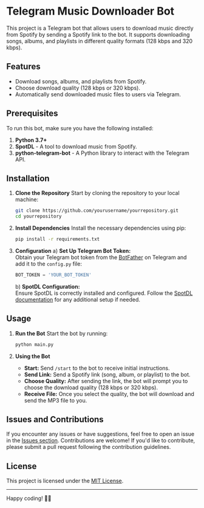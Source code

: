 # Telegram Music Downloader Bot

This project is a Telegram bot that allows users to download music directly from Spotify by sending a Spotify link to the bot. It supports downloading songs, albums, and playlists in different quality formats (128 kbps and 320 kbps).

## Features
- Download songs, albums, and playlists from Spotify.
- Choose download quality (128 kbps or 320 kbps).
- Automatically send downloaded music files to users via Telegram.

## Prerequisites
To run this bot, make sure you have the following installed:
1. **Python 3.7+**
2. **SpotDL** - A tool to download music from Spotify.
3. **python-telegram-bot** - A Python library to interact with the Telegram API.

## Installation

1. **Clone the Repository**
   Start by cloning the repository to your local machine:
   ```bash
   git clone https://github.com/yourusername/yourrepository.git
   cd yourrepository
   ```

2. **Install Dependencies**
   Install the necessary dependencies using pip:
   ```bash
   pip install -r requirements.txt
   ```

3. **Configuration**
   a) **Set Up Telegram Bot Token:**  
      Obtain your Telegram bot token from the [BotFather](https://core.telegram.org/bots#botfather) on Telegram and add it to the `config.py` file:
      ```python
      BOT_TOKEN = 'YOUR_BOT_TOKEN'
      ```

   b) **SpotDL Configuration:**  
      Ensure SpotDL is correctly installed and configured. Follow the [SpotDL documentation](https://spotdl.readthedocs.io/) for any additional setup if needed.

## Usage

1. **Run the Bot**
   Start the bot by running:
   ```bash
   python main.py
   ```

2. **Using the Bot**
   - **Start:** Send `/start` to the bot to receive initial instructions.
   - **Send Link:** Send a Spotify link (song, album, or playlist) to the bot.
   - **Choose Quality:** After sending the link, the bot will prompt you to choose the download quality (128 kbps or 320 kbps).
   - **Receive File:** Once you select the quality, the bot will download and send the MP3 file to you.

## Issues and Contributions

If you encounter any issues or have suggestions, feel free to open an issue in the [Issues section](https://github.com/yourusername/yourrepository/issues). Contributions are welcome! If you'd like to contribute, please submit a pull request following the contribution guidelines.

## License

This project is licensed under the [MIT License](LICENSE).

---

Happy coding! 🎵🤖
